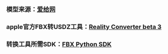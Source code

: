 
### 模型来源：[爱给网](https://www.aigei.com)
### apple官方FBX转USDZ工具：[Reality Converter beta 3](https://developer.apple.com/download/)
### 转换工具所需SDK：[FBX Python SDK](https://www.autodesk.com/developer-network/platform-technologies/fbx-sdk-2020-0)
